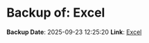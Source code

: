 # Backup of: Excel

**Backup Date**: 2025-09-23 12:25:20
**Link**: [Excel](https://przemienniki.net/export/przemienniki.xls)
